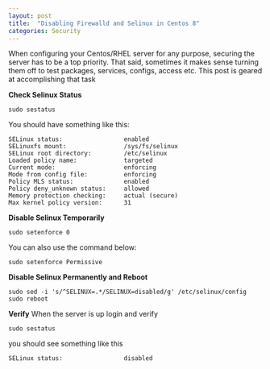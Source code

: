 ```yaml
---
layout: post
title:  "Disabling Firewalld and Selinux in Centos 8"
categories: Security
---
```


When configuring your Centos/RHEL server for any purpose, securing the server has to be a top priority. That said, sometimes it makes
sense turning them off to test packages, services, configs, access etc.
This post is geared at accomplishing that task

**Check Selinux Status**
```
sudo sestatus
```
You should have something like this:
```
SELinux status:                 enabled
SELinuxfs mount:                /sys/fs/selinux
SELinux root directory:         /etc/selinux
Loaded policy name:             targeted
Current mode:                   enforcing
Mode from config file:          enforcing
Policy MLS status:              enabled
Policy deny_unknown status:     allowed
Memory protection checking:     actual (secure)
Max kernel policy version:      31
```

**Disable Selinux Temporarily**
```
sudo setenforce 0
```
You can also use the command below:
```
sudo setenforce Permissive
```

**Disable Selinux Permanently and Reboot**
```
sudo sed -i 's/^SELINUX=.*/SELINUX=disabled/g' /etc/selinux/config
sudo reboot
```

**Verify**
When the server is up login and verify
```
sudo sestatus
```
you should see something like this
```
SELinux status:                 disabled
```
